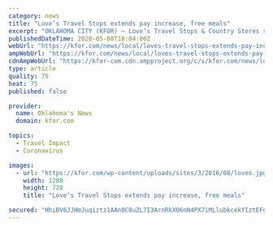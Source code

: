 ```yaml
---
category: news
title: "Love’s Travel Stops extends pay increase, free meals"
excerpt: "OKLAHOMA CITY (KFOR) – Love’s Travel Stops & Country Stores says it is extending its pay increase, sick pay related to COVID-19, and free employee meals for all store employees as the pandemic continues. On Friday, the company announced that the following programs are being extended: Free meals for all hourly store employees through May The ..."
publishedDateTime: 2020-05-08T18:04:00Z
webUrl: "https://kfor.com/news/local/loves-travel-stops-extends-pay-increase-free-meals/"
ampWebUrl: "https://kfor.com/news/local/loves-travel-stops-extends-pay-increase-free-meals/amp/"
cdnAmpWebUrl: "https://kfor-com.cdn.ampproject.org/c/s/kfor.com/news/local/loves-travel-stops-extends-pay-increase-free-meals/amp/"
type: article
quality: 75
heat: 75
published: false

provider:
  name: Oklahoma's News
  domain: kfor.com

topics:
  - Travel Impact
  - Coronavirus

images:
  - url: "https://kfor.com/wp-content/uploads/sites/3/2016/08/loves.jpg?w=960&h=640&crop=1&resize=1280,720"
    width: 1280
    height: 720
    title: "Love’s Travel Stops extends pay increase, free meals"

secured: "HhiBV6JJHmJuqiztz1AAn0C8uZL7I3ArnRkXO6nN4PX7iMLlubkcekYIztEFgE20T7tB05e19vxA1Gdsbza+qrlhFxZHDCzzXXW5SGPNekj+OHgl8TICdC1oEqfjIJqSR4lhH8wfT0h6+4N/KuOx01Hxcf5pWXe8HGeEUlB602hZtJTEk4MqzmwIGDY7+a0Qixn04fn//vA8TpizSm3CWu09H/iEdS1RVdYo8VFrGyqdeYUvYyb4hvIlnxEgU1PTyhVOVxobleWRGE6g7vInwjMO3Enn4I++isSojB2hkTBTrKD1cooDIxZK+1iegZCk;Hn0TT8wSeepCnKc2RerRPQ=="
---
```


